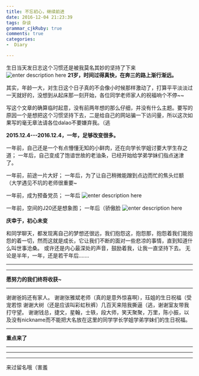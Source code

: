 ```yaml
---
title: 不忘初心，继续前进
date: 2016-12-04 21:23:39
tags: 杂谈
grammar_cjkRuby: true
comments: true
categories:
-  Diary

---
```


生日当天发日志这个习惯还是被我莫名其妙的坚持了下来
![enter description here][1]<!-- more -->
   **21岁，时间过得真快，在奔三的路上渐行渐远。**
   
   其实，年龄一大，对生日这个日子真的不会像小时候那样激动了，打算平平淡淡过一天就好的，没想到从起床那一刻开始，各位同学老师家人的祝福响个不停~~
   
   写这个文章的确算临时起意，没有前两年想的那么仔细，并没有什么主题。要写的原因一个是想把这个习惯坚持下去，二是给自己的网站骗一下访问量，所以这次如果写的毫无章法请各位dalao不要嫌弃我。（逃
   
   **2015.12.4---2016.12.4，一年，足够改变很多。**
   
   一年前，自己还是一个有点懵懂无知的小鲜肉，还在向学长学姐讨要大学生存之道；
   一年后，自己变成了饱谙世故的老油条，已经开始给学弟学妹们指点迷津了。
   
   一年前，前途一片大好；
   一年后，为了让自己稍微能蹭到点边而忙的焦头烂额（大学遇见不坑的老师很重要~
   
   一年前，成为预备党员；
   一年后
   ![enter description here][2]
   
   一年前，空间的J20还是想象图；
   一年后（骄傲脸
   ![enter description here][3]
   
   **庆幸于，初心未变**
   
   和同学聊天，都发现离自己的梦想还很远，我们抱怨这，抱怨那，抱怨着我们能抱怨的着一切，然而这就是成长，它让我们不断的面对一些悲凉的事情，直到知道什么叫世事沧桑。
   或许还是内心最深处的声音，鼓励着我，让我一直坚持下去。
   无论是半年，一年，还是若干年后.......
   


----------


----------


  **愿努力的我们终将收获~**
  
  


----------



   谢谢爸妈还有家人。
   谢谢张雅斌老师（真的是意外惊喜啊），珏姐的生日祝福（受宠若惊
   谢谢大树（还是应该叫彩虹秋裤）几百天来陪我撕逼（逃，谢谢室友带我打守望。
   谢谢钱总，捷文，星翰，士轶，段大师，笑天聚聚，万里，陈小振，以及没有nickname而不能把大名放在这里的同学学长学姐学弟学妹们的生日祝福。
   
   ---

   
   **重点来了**
   


----------


----------


----------


   来过留名哦（害羞


  [1]: http://p1.bqimg.com/4851/e3637dd123fe2df7.jpg
  [2]: http://p1.bpimg.com/4851/2e05ba4fafc0b770.jpg
  [3]: http://i1.piimg.com/4851/ad17bac3be5748d9.jpg
